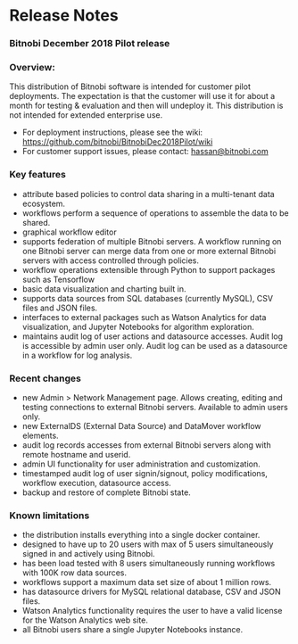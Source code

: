 # Release Notes
### Bitnobi December 2018 Pilot release


### Overview:
This distribution of Bitnobi software is intended for customer pilot deployments. The expectation is that the customer will use it for about a month for testing & evaluation and then will undeploy it.
This distribution is not intended for extended enterprise use. 

* For deployment instructions, please see the wiki: https://github.com/bitnobi/BitnobiDec2018Pilot/wiki
* For customer support issues, please contact: hassan@bitnobi.com


### Key features
* attribute based policies to control data sharing in a multi-tenant data ecosystem.
* workflows perform a sequence of operations to assemble the data to be shared.
* graphical workflow editor 
* supports federation of multiple Bitnobi servers. A workflow running on one Bitnobi server can merge data from one or more external Bitnobi servers with access controlled through policies.
* workflow operations extensible through Python to support packages such as Tensorflow
* basic data visualization and charting built in.
* supports data sources from SQL databases (currently MySQL), CSV files and JSON files.
* interfaces to external packages such as Watson Analytics for data visualization, and Jupyter Notebooks for algorithm exploration.
* maintains audit log of user actions and datasource accesses. Audit log is accessible by admin user only. Audit log can  be used as a datasource in a workflow for log analysis.



### Recent changes
* new Admin > Network Management page. Allows creating, editing and testing connections to external Bitnobi servers. Available to admin users only.
* new ExternalDS (External Data Source) and DataMover workflow elements.
* audit log records accesses from external Bitnobi servers along with remote hostname and userid.
* admin UI functionality for user administration and customization.
* timestamped audit log of user signin/signout, policy modifications, workflow execution, datasource access.
* backup and restore of complete Bitnobi state.

### Known limitations
* the distribution installs everything into a single docker container. 
* designed to have up to 20 users with max of 5 users simultaneously signed in and actively using Bitnobi. 
* has been load tested with 8 users simultaneously running workflows with 100K row data sources. 
* workflows support a maximum data set size of about 1 million rows. 
* has datasource drivers for MySQL relational database, CSV and JSON files.
* Watson Analytics functionality requires the user to have a valid license for the Watson Analytics web site.
* all Bitnobi users share a single Jupyter Notebooks instance.
